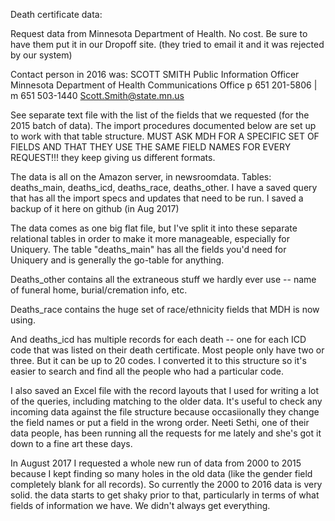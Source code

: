 Death certificate data:

Request data from Minnesota Department of Health. No cost. Be sure to have them put it in our Dropoff site. (they tried to email it and it was rejected by our system)

Contact person in 2016 was: 
SCOTT SMITH
Public Information Officer
Minnesota Department of Health
Communications Office
p 651 201-5806  |  m 651 503-1440 
Scott.Smith@state.mn.us

See separate text file with the list of the fields that we requested (for the 2015 batch of data). The import procedures documented below are set up to work with that table structure. MUST ASK MDH FOR A SPECIFIC SET OF FIELDS AND THAT THEY USE THE SAME FIELD NAMES FOR EVERY REQUEST!!! they keep giving us different formats.

The data is all on the Amazon server, in newsroomdata. Tables: deaths_main, deaths_icd, deaths_race, deaths_other. I have a saved query that has all the import specs and updates that need to be run. I saved a backup of it here on github (in Aug 2017)

The data comes as one big flat file, but I've split it into these separate relational tables in order to make it more manageable, especially for Uniquery. The table "deaths_main" has all the fields you'd need for Uniquery and is generally the go-table for anything. 

Deaths_other contains all the extraneous stuff we hardly ever use -- name of funeral home, burial/cremation info, etc. 

Deaths_race contains the huge set of race/ethnicity fields that MDH is now using. 

And deaths_icd has multiple records for each death -- one for each ICD code that was listed on their death certificate. Most people only have two or three. But it can be up to 20 codes. I converted it to this structure so it's easier to search and find all the people who had a particular code. 

I also saved an Excel file with the record layouts that I used for writing a lot of the queries, including matching to the older data.  It's useful to check any incoming data against the file structure because occasiionally they change the field names or put a field in the wrong order. Neeti Sethi, one of their data people, has been running all the requests for me lately and she's got it down to a fine art these days.  

In August 2017 I requested a whole new run of data from 2000 to 2015 because I kept finding so many holes in the old data (like the gender field completely blank for all records). So currently the 2000 to 2016 data is very solid. the data starts to get shaky prior to that, particularly in terms of what fields of information we have. We didn't always get everything.

